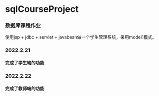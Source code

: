 # sqlCourseProject
### 数据库课程作业
使用jsp + jdbc + servlet + javabean做一个学生管理系统，采用model1模式。

### 2022.2.21
#### 完成了学生端的功能

### 2022.2.22

#### 完成了教师端的功能
